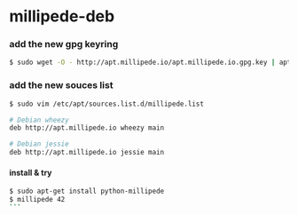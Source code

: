 millipede-deb
========================

### add the new gpg keyring
```sh
$ sudo wget -O - http://apt.millipede.io/apt.millipede.io.gpg.key | apt-key --keyring /etc/apt/trusted.gpg.d/millipede-keyring.gpg add -
```

### add the new souces list
```sh
$ sudo vim /etc/apt/sources.list.d/millipede.list
```
 ```sh
 # Debian wheezy
 deb http://apt.millipede.io wheezy main
 ```

 ```sh
 # Debian jessie
 deb http://apt.millipede.io jessie main
 ```

#### install & try
````sh
$ sudo apt-get install python-millipede
$ millipede 42
```